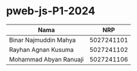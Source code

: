 # pweb-js-P1-2024

| Nama                    | NRP          |
|-------------------------|--------------|
| Binar Najmuddin Mahya    | 5027241101   |
| Rayhan Agnan Kusuma      | 5027241102   |
| Mohammad Abyan Ranuaji   | 5027241106   |
